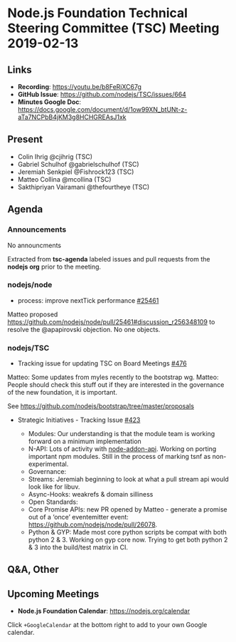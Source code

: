 # Node.js Foundation Technical Steering Committee (TSC) Meeting 2019-02-13

## Links

* **Recording**: <https://youtu.be/b8FeRjXC67g>
* **GitHub Issue**: <https://github.com/nodejs/TSC/issues/664>
* **Minutes Google Doc**: <https://docs.google.com/document/d/1ow99XN_btUNt-z-aTa7NCPbB4jKM3g8HCHGREAsJ1xk>

## Present

* Colin Ihrig @cjihrig (TSC)
* Gabriel Schulhof @gabrielschulhof (TSC)
* Jeremiah Senkpiel @Fishrock123 (TSC)
* Matteo Collina @mcollina (TSC)
* Sakthipriyan Vairamani @thefourtheye (TSC)

## Agenda

### Announcements

No announcments

Extracted from **tsc-agenda** labeled issues and pull requests from the **nodejs org** prior to the meeting.

### nodejs/node

* process: improve nextTick performance [#25461](https://github.com/nodejs/node/pull/25461)

Matteo proposed <https://github.com/nodejs/node/pull/25461#discussion_r256348109> to resolve the @apapirovski objection. No one objects.

### nodejs/TSC

* Tracking issue for updating TSC on Board Meetings [#476](https://github.com/nodejs/TSC/issues/476)

Matteo: Some updates from myles recently to the bootstrap wg.
Matteo: People should check this stuff out if they are interested in the governance of the new foundation, it is important.

See <https://github.com/nodejs/bootstrap/tree/master/proposals>

* Strategic Initiatives - Tracking Issue [#423](https://github.com/nodejs/TSC/issues/423)

  * Modules: Our understanding is that the module team is working forward on a minimum implementation
  * N-API: Lots of activity with [node-addon-api](https://www.npmjs.com/package/node-addon-api). Working on porting important npm modules. Still in the process of marking tsnf as non-experimental.
  * Governance:
  * Streams: Jeremiah beginning to look at what a pull stream api would look like for libuv.
  * Async-Hooks: weakrefs & domain silliness
  * Open Standards:
  * Core Promise APIs: new PR opened by Matteo - generate a promise out of a ‘once’ eventemitter event: <https://github.com/nodejs/node/pull/26078>.
  * Python & GYP: Made most core python scripts be compat with both python 2 & 3. Working on gyp core now. Trying to get both python 2 & 3 into the build/test matrix in CI.

## Q&A, Other

## Upcoming Meetings

* **Node.js Foundation Calendar**: <https://nodejs.org/calendar>

Click `+GoogleCalendar` at the bottom right to add to your own Google calendar.
